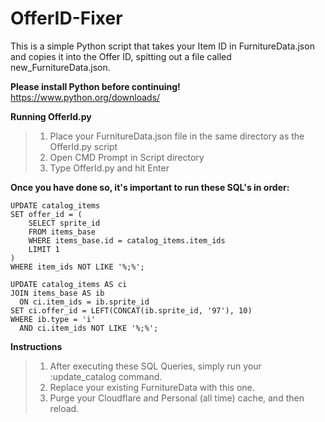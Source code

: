 # OfferID-Fixer
 This is a simple Python script that takes your Item ID in FurnitureData.json and copies it into the Offer ID, spitting out a file called new_FurnitureData.json.

**Please install Python before continuing!**
https://www.python.org/downloads/

**Running OfferId.py**
> 1) Place your FurnitureData.json file in the same directory as the OfferId.py script
> 2) Open CMD Prompt in Script directory
> 3) Type OfferId.py and hit Enter

**Once you have done so, it's important to run these SQL's in order:**
```
UPDATE catalog_items
SET offer_id = (
    SELECT sprite_id
    FROM items_base
    WHERE items_base.id = catalog_items.item_ids
    LIMIT 1
)
WHERE item_ids NOT LIKE '%;%';
```
```
UPDATE catalog_items AS ci
JOIN items_base AS ib
  ON ci.item_ids = ib.sprite_id
SET ci.offer_id = LEFT(CONCAT(ib.sprite_id, '97'), 10)
WHERE ib.type = 'i'
  AND ci.item_ids NOT LIKE '%;%';
  ```
**Instructions**
>1) After executing these SQL Queries, simply run your :update_catalog command.
>2) Replace your existing FurnitureData with this one.
>3) Purge your Cloudflare and Personal (all time) cache, and then reload.
